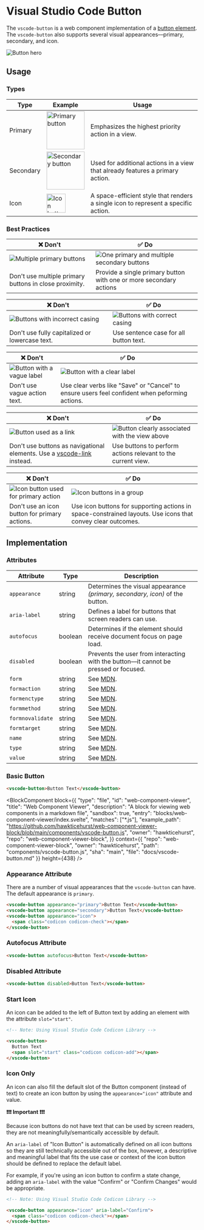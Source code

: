 # Visual Studio Code Button

The `vscode-button` is a web component implementation of a [button element](https://developer.mozilla.org/en-US/docs/Web/HTML/Element/button). The `vscode-button` also supports several visual appearances––primary, secondary, and icon.

![Button hero](https://github.com/microsoft/vscode-webview-ui-toolkit/blob/main/docs/assets/images/button-hero.png)

## Usage

### Types

| Type      | Example                                                                                               | Usage                                                                              |
| --------- | ----------------------------------------------------------------------------------------------------- | ---------------------------------------------------------------------------------- |
| Primary   | <img src="https://github.com/microsoft/vscode-webview-ui-toolkit/blob/main/docs/assets/images/button-types-primary.png" alt="Primary button" width="100px"/>     | Emphasizes the highest priority action in a view.                                  |
| Secondary | <img src="https://github.com/microsoft/vscode-webview-ui-toolkit/blob/main/docs/assets/images/button-types-secondary.png" alt="Secondary button" width="100px"/> | Used for additional actions in a view that already features a primary action.      |
| Icon      | <img src="https://github.com/microsoft/vscode-webview-ui-toolkit/blob/main/docs/assets/images/button-types-icon.png" alt="Icon button" width="50px"/>            | A space-efficient style that renders a single icon to represent a specific action. |

### Best Practices

| ❌ Don't                                                           | ✅ Do                                                                              |
| ------------------------------------------------------------------ | ---------------------------------------------------------------------------------- |
| ![Multiple primary buttons](https://github.com/microsoft/vscode-webview-ui-toolkit/blob/main/docs/assets/images/button-dont-1.png) | ![One primary and multiple secondary buttons](https://github.com/microsoft/vscode-webview-ui-toolkit/blob/main/docs/assets/images/button-do-1.png) |
| Don't use multiple primary buttons in close proximity.             | Provide a single primary button with one or more secondary actions                 |

| ❌ Don't                                                                | ✅ Do                                                               |
| ----------------------------------------------------------------------- | ------------------------------------------------------------------- |
| ![Buttons with incorrect casing](https://github.com/microsoft/vscode-webview-ui-toolkit/blob/main/docs/assets/images/button-dont-2.png) | ![Buttons with correct casing](https://github.com/microsoft/vscode-webview-ui-toolkit/blob/main/docs/assets/images/button-do-2.png) |
| Don't use fully capitalized or lowercase text.                          | Use sentence case for all button text.                              |

| ❌ Don't                                                            | ✅ Do                                                                                          |
| ------------------------------------------------------------------- | ---------------------------------------------------------------------------------------------- |
| ![Button with a vague label](https://github.com/microsoft/vscode-webview-ui-toolkit/blob/main/docs/assets/images/button-dont-3.png) | ![Button with a clear label](https://github.com/microsoft/vscode-webview-ui-toolkit/blob/main/docs/assets/images/button-do-3.png)                              |
| Don't use vague action text.                                        | Use clear verbs like "Save" or "Cancel" to ensure users feel confident when peforming actions. |

| ❌ Don't                                                                                    | ✅ Do                                                                                  |
| ------------------------------------------------------------------------------------------- | -------------------------------------------------------------------------------------- |
| ![Button used as a link](https://github.com/microsoft/vscode-webview-ui-toolkit/blob/main/docs/assets/images/button-dont-4.png)                            | ![Button clearly associated with the view above](https://github.com/microsoft/vscode-webview-ui-toolkit/blob/main/docs/assets/images/button-do-4.png) |
| Don't use buttons as navigational elements. Use a [vscode-link](../link/README.md) instead. | Use buttons to perform actions relevant to the current view.                           |

| ❌ Don't                                                                       | ✅ Do                                                                                                       |
| ------------------------------------------------------------------------------ | ----------------------------------------------------------------------------------------------------------- |
| ![Icon button used for primary action](https://github.com/microsoft/vscode-webview-ui-toolkit/blob/main/docs/assets/images/button-dont-5.png) | ![Icon buttons in a group](https://github.com/microsoft/vscode-webview-ui-toolkit/blob/main/docs/assets/images/button-do-5.png)                                            |
| Don't use an icon button for primary actions.                                  | Use icon buttons for supporting actions in space-constrained layouts. Use icons that convey clear outcomes. |

## Implementation

### Attributes

| Attribute        | Type    | Description                                                                             |
| ---------------- | ------- | --------------------------------------------------------------------------------------- |
| `appearance`     | string  | Determines the visual appearance _(primary, secondary, icon)_ of the button.            |
| `aria-label`     | string  | Defines a label for buttons that screen readers can use.                                |
| `autofocus`      | boolean | Determines if the element should receive document focus on page load.                   |
| `disabled`       | boolean | Prevents the user from interacting with the button––it cannot be pressed or focused.    |
| `form`           | string  | See [MDN](https://developer.mozilla.org/en-US/docs/Web/HTML/Element/button#attributes). |
| `formaction`     | string  | See [MDN](https://developer.mozilla.org/en-US/docs/Web/HTML/Element/button#attributes). |
| `formenctype`    | string  | See [MDN](https://developer.mozilla.org/en-US/docs/Web/HTML/Element/button#attributes). |
| `formmethod`     | string  | See [MDN](https://developer.mozilla.org/en-US/docs/Web/HTML/Element/button#attributes). |
| `formnovalidate` | string  | See [MDN](https://developer.mozilla.org/en-US/docs/Web/HTML/Element/button#attributes). |
| `formtarget`     | string  | See [MDN](https://developer.mozilla.org/en-US/docs/Web/HTML/Element/button#attributes). |
| `name`           | string  | See [MDN](https://developer.mozilla.org/en-US/docs/Web/HTML/Element/button#attributes). |
| `type`           | string  | See [MDN](https://developer.mozilla.org/en-US/docs/Web/HTML/Element/button#attributes). |
| `value`          | string  | See [MDN](https://developer.mozilla.org/en-US/docs/Web/HTML/Element/button#attributes). |

### Basic Button

```html
<vscode-button>Button Text</vscode-button>
```

<BlockComponent
	block={{
		"type": "file",
		"id": "web-component-viewer",
		"title": "Web Component Viewer",
		"description": "A block for viewing web components in a markdown file",
		"sandbox": true,
		"entry": "blocks/web-component-viewer/index.svelte",
		"matches": ["*.js"],
		"example_path": "https://github.com/hawkticehurst/web-component-viewer-block/blob/main/components/vscode-button.js",
		"owner": "hawkticehurst",
		"repo": "web-component-viewer-block",
	}}
	context={{
		"repo": "web-component-viewer-block",
		"owner": "hawkticehurst",
		"path": "components/vscode-button.js",
		"sha": "main",
		"file": "docs/vscode-button.md"
	}}
	height={438}
/>

### Appearance Attribute

There are a number of visual appearances that the `vscode-button` can have. The default appearance is `primary`.

```html
<vscode-button appearance="primary">Button Text</vscode-button>
<vscode-button appearance="secondary">Button Text</vscode-button>
<vscode-button appearance="icon">
  <span class="codicon codicon-check"></span>
</vscode-button>
```

### Autofocus Attribute

```html
<vscode-button autofocus>Button Text</vscode-button>
```

### Disabled Attribute

```html
<vscode-button disabled>Button Text</vscode-button>
```

### Start Icon

An icon can be added to the left of Button text by adding an element with the attribute `slot="start"`.

```html
<!-- Note: Using Visual Studio Code Codicon Library -->

<vscode-button>
  Button Text
  <span slot="start" class="codicon codicon-add"></span>
</vscode-button>
```

### Icon Only

An icon can also fill the default slot of the Button component (instead of text) to create an icon button by using the `appearance="icon"` attribute and value.

**❗️❗️❗️ Important ❗️❗️❗️**

Because icon buttons do not have text that can be used by screen readers, they are not meaningfully/semantically accessible by default.

An `aria-label` of "Icon Button" is automatically defined on all icon buttons so they are still technically accessible out of the box, however, a descriptive and meaningful label that fits the use case or context of the icon button should be defined to replace the default label.

For example, if you're using an icon button to confirm a state change, adding an `aria-label` with the value "Confirm" or "Confirm Changes" would be appropriate.

```html
<!-- Note: Using Visual Studio Code Codicon Library -->

<vscode-button appearance="icon" aria-label="Confirm">
  <span class="codicon codicon-check"></span>
</vscode-button>
```
